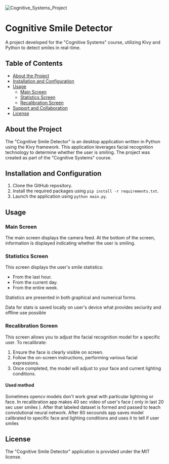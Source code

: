 ![Cognitive_Systems_Project](https://github.com/p3choco/CognitiveSystemsProject/assets/62072811/33a4fbef-dc7e-4a03-ab0e-791aca909972)

# Cognitive Smile Detector

A project developed for the "Cognitive Systems" course, utilizing Kivy and Python to detect smiles in real-time.

## Table of Contents
- [About the Project](#about-the-project)
- [Installation and Configuration](#installation-and-configuration)
- [Usage](#usage)
  * [Main Screen](#main-screen)
  * [Statistics Screen](#statistics-screen)
  * [Recalibration Screen](#recalibration-screen)
- [Support and Collaboration](#support-and-collaboration)
- [License](#license)

## About the Project
The "Cognitive Smile Detector" is an desktop application written in Python using the Kivy framework. This application leverages facial recognition technology to determine whether the user is smiling. The project was created as part of the "Cognitive Systems" course.

## Installation and Configuration
1. Clone the GitHub repository.
2. Install the required packages using `pip install -r requirements.txt`.
3. Launch the application using `python main.py`.

## Usage
### Main Screen
The main screen displays the camera feed. At the bottom of the screen, information is displayed indicating whether the user is smiling.

### Statistics Screen
This screen displays the user's smile statistics:
- From the last hour.
- From the current day.
- From the entire week.

Statistics are presented in both graphical and numerical forms.

Data for stats is saved locally on user's device what provides seciurity and offline use possible

### Recalibration Screen
This screen allows you to adjust the facial recognition model for a specific user. To recalibrate:
1. Ensure the face is clearly visible on screen.
2. Follow the on-screen instructions, performing various facial expressions.
3. Once completed, the model will adjust to your face and current lighting conditions.

#### Used method
Sometimes opencv models don't work great with particular lightning or face. In recalibration app makes 40 sec video of user's face ( only in last 20 sec user smiles ). After that labeled dataset is formed and passed to teach convolutional neural network.
After 60 secounds app saves model calibrated to specific face and lighting conditions and uses it to tell if user smiles

## License
The "Cognitive Smile Detector" application is provided under the MIT license. 

